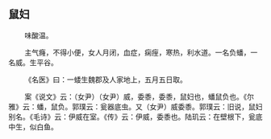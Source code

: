 ## 鼠妇
<p>&emsp;&emsp;
味酸温。
</p>
<p>&emsp;&emsp;
主气癃，不得小便，女人月闭，血症，痫痓，寒热，利水道。一名负蟠，一名威。生平谷。
</p>
<p>&emsp;&emsp;
《名医》曰：一蜲生魏郡及人家地上，五月五日取。
</p>
<p>&emsp;&emsp;
案《说文》云：（女尹）（女尹）威，委黍，委黍，鼠妇也，蟠鼠负也。《尔雅》云：蟠，鼠负。郭璞云：瓮器底虫。又（女尹）威委黍。郭璞云：旧说，鼠妇别名。《毛诗》云：伊威在室。《传》云：伊威，委黍也。陆玑云：在壁根下，瓮底中生，似白鱼。
</p>
